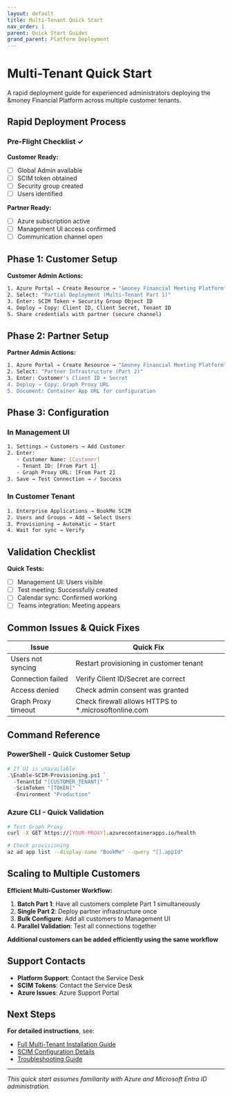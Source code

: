 ```yaml
---
layout: default
title: Multi-Tenant Quick Start
nav_order: 1
parent: Quick Start Guides
grand_parent: Platform Deployment
---
```


# Multi-Tenant Quick Start

A rapid deployment guide for experienced administrators deploying the &money Financial Platform across multiple customer tenants.

## Rapid Deployment Process

### Pre-Flight Checklist ✓

**Customer Ready:**
- [ ] Global Admin available
- [ ] SCIM token obtained
- [ ] Security group created
- [ ] Users identified

**Partner Ready:**
- [ ] Azure subscription active
- [ ] Management UI access confirmed
- [ ] Communication channel open

## Phase 1: Customer Setup

**Customer Admin Actions:**

```bash
1. Azure Portal → Create Resource → "&money Financial Meeting Platform"
2. Select: "Partial Deployment (Multi-Tenant Part 1)"
3. Enter: SCIM Token + Security Group Object ID
4. Deploy → Copy: Client ID, Client Secret, Tenant ID
5. Share credentials with partner (secure channel)
```

## Phase 2: Partner Setup

**Partner Admin Actions:**

```bash
1. Azure Portal → Create Resource → "&money Financial Meeting Platform"  
2. Select: "Partner Infrastructure (Part 2)"
3. Enter: Customer's Client ID + Secret
4. Deploy → Copy: Graph Proxy URL
5. Document: Container App URL for configuration
```

## Phase 3: Configuration

### In Management UI

```bash
1. Settings → Customers → Add Customer
2. Enter:
   - Customer Name: [Customer]
   - Tenant ID: [From Part 1]
   - Graph Proxy URL: [From Part 2]
3. Save → Test Connection → ✓ Success
```

### In Customer Tenant

```bash
1. Enterprise Applications → BookMe SCIM
2. Users and Groups → Add → Select Users
3. Provisioning → Automatic → Start
4. Wait for sync → Verify
```

## Validation Checklist

**Quick Tests:**
- [ ] Management UI: Users visible
- [ ] Test meeting: Successfully created
- [ ] Calendar sync: Confirmed working
- [ ] Teams integration: Meeting appears

## Common Issues & Quick Fixes

| Issue | Quick Fix |
|-------|--------------|
| Users not syncing | Restart provisioning in customer tenant |
| Connection failed | Verify Client ID/Secret are correct |
| Access denied | Check admin consent was granted |
| Graph Proxy timeout | Check firewall allows HTTPS to *.microsoftonline.com |

## Command Reference

### PowerShell - Quick Customer Setup
```powershell
# If UI is unavailable
.\Enable-SCIM-Provisioning.ps1 `
  -TenantId "[CUSTOMER_TENANT]" `
  -ScimToken "[TOKEN]" `
  -Environment "Production"
```

### Azure CLI - Quick Validation
```bash
# Test Graph Proxy
curl -X GET https://[YOUR-PROXY].azurecontainerapps.io/health

# Check provisioning
az ad app list --display-name "BookMe" --query "[].appId"
```

## Scaling to Multiple Customers

**Efficient Multi-Customer Workflow:**

1. **Batch Part 1**: Have all customers complete Part 1 simultaneously
2. **Single Part 2**: Deploy partner infrastructure once
3. **Bulk Configure**: Add all customers to Management UI
4. **Parallel Validation**: Test all connections together

**Additional customers can be added efficiently using the same workflow**

## Support Contacts

- **Platform Support**: Contact the Service Desk
- **SCIM Tokens**: Contact the Service Desk
- **Azure Issues**: Azure Support Portal

## Next Steps

**For detailed instructions**, see:
- [Full Multi-Tenant Installation Guide](multi-tenant-installation)
- [SCIM Configuration Details](scim-provisioning-setup)
- [Troubleshooting Guide](deployment-overview#troubleshooting)

---

*This quick start assumes familiarity with Azure and Microsoft Entra ID administration.*